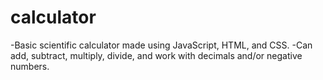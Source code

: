 # calculator
-Basic scientific calculator made using JavaScript, HTML, and CSS.
-Can add, subtract, multiply, divide, and work with decimals and/or negative numbers.
